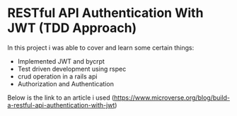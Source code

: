 # RESTful API Authentication With JWT (TDD Approach)

In this project i was able to cover and learn some certain things:

- Implemented JWT and bycrpt
- Test driven development using rspec
- crud operation in a rails api
- Authorization and Authentication

Below is the link to an article i used (https://www.microverse.org/blog/build-a-restful-api-authentication-with-jwt)

